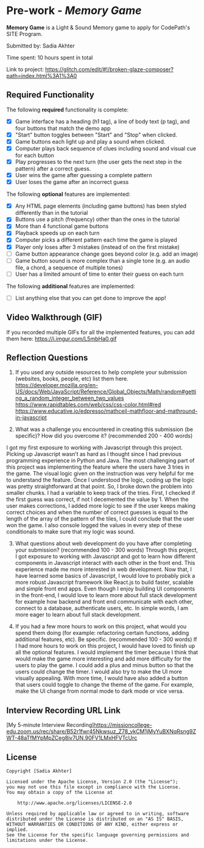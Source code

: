 # Pre-work - *Memory Game*

**Memory Game** is a Light & Sound Memory game to apply for CodePath's SITE Program. 

Submitted by: Sadia Akhter

Time spent: 10 hours spent in total

Link to project: https://glitch.com/edit/#!/broken-glaze-composer?path=index.html%3A1%3A0

## Required Functionality

The following **required** functionality is complete:

* [x] Game interface has a heading (h1 tag), a line of body text (p tag), and four buttons that match the demo app
* [x] "Start" button toggles between "Start" and "Stop" when clicked. 
* [x] Game buttons each light up and play a sound when clicked. 
* [x] Computer plays back sequence of clues including sound and visual cue for each button
* [x] Play progresses to the next turn (the user gets the next step in the pattern) after a correct guess. 
* [x] User wins the game after guessing a complete pattern
* [x] User loses the game after an incorrect guess

The following **optional** features are implemented:

* [x] Any HTML page elements (including game buttons) has been styled differently than in the tutorial
* [x] Buttons use a pitch (frequency) other than the ones in the tutorial
* [x] More than 4 functional game buttons
* [x] Playback speeds up on each turn
* [x] Computer picks a different pattern each time the game is played
* [x] Player only loses after 3 mistakes (instead of on the first mistake)
* [ ] Game button appearance change goes beyond color (e.g. add an image)
* [ ] Game button sound is more complex than a single tone (e.g. an audio file, a chord, a sequence of multiple tones)
* [ ] User has a limited amount of time to enter their guess on each turn

The following **additional** features are implemented:


- [ ] List anything else that you can get done to improve the app!

## Video Walkthrough (GIF)

If you recorded multiple GIFs for all the implemented features, you can add them here:
https://i.imgur.com/L5mbHa0.gif

## Reflection Questions
1. If you used any outside resources to help complete your submission (websites, books, people, etc) list them here. 
https://developer.mozilla.org/en-US/docs/Web/JavaScript/Reference/Global_Objects/Math/random#getting_a_random_integer_between_two_values
https://www.rapidtables.com/web/css/css-color.html#red
https://www.educative.io/edpresso/mathceil-mathfloor-and-mathround-in-javascript


2. What was a challenge you encountered in creating this submission (be specific)? How did you overcome it? (recommended 200 - 400 words) 

I got my first exposure to working with Javascript through this project. Picking up Javascript wasn’t as hard as I thought since I had previous programming experience in Python and Java. The most challenging part of this project was implementing the feature where the users have 3 tries in the game. The visual logic given on the instruction was very helpful for me to understand the feature. Once I understood the logic, coding up the logic was pretty straightforward at that point. So, I broke down the problem into smaller chunks.
I had a variable to keep track of the tries. First, I checked if the first guess was correct, if not I decemented the value by 1. When the user makes corrections, I added more logic to see if the user keeps making correct choices and when the number of correct guesses is equal to the length of the array of the pattern of the tiles, I could conclude that the user won the game. I also console logged the values in every step of these conditionals to make sure that my logic was sound.


3. What questions about web development do you have after completing your submission? (recommended 100 - 300 words) 
Through this project, I got exposure to working with Javascript and got to learn how different components in Javascript interact with each other in the front end. This experience made me more interested in web development. Now that, I have learned some basics of Javascript, I would love to probably pick a more robust Javascript framework like React.js to build faster, scalable and simple front end apps. Even though I enjoy building UI components in the front-end, I would love to learn more about full stack development for example how backend and front end communicate with each other, connect to a database, authenticate users, etc. In simple words, I am more eager to learn about full stack development.

4. If you had a few more hours to work on this project, what would you spend them doing (for example: refactoring certain functions, adding additional features, etc). Be specific. (recommended 100 - 300 words) 
If I had more hours to work on this project, I would have loved to finish up all the optional features. I would implement the timer because I think that would make the game more interesting and add more difficulty for the users to play the game. I could add a plus and minus button so that the users could change the timer.
I would also try to make the UI more visually appealing. With more time, I would have also added a button that users could toggle to change the theme of the game. For example, make the UI change from normal mode to dark mode or vice versa.




## Interview Recording URL Link

[My 5-minute Interview Recording]https://missioncollege-edu.zoom.us/rec/share/B52r1fwr45Nkwsuz_Z78_vkCM1jMyYuBXNqRsng9ZWT-48aTfMYpMpZCeg8iv7UN.90FV1LMxHFVTcUrc



## License

    Copyright [Sadia Akhter]

    Licensed under the Apache License, Version 2.0 (the "License");
    you may not use this file except in compliance with the License.
    You may obtain a copy of the License at

        http://www.apache.org/licenses/LICENSE-2.0

    Unless required by applicable law or agreed to in writing, software
    distributed under the License is distributed on an "AS IS" BASIS,
    WITHOUT WARRANTIES OR CONDITIONS OF ANY KIND, either express or implied.
    See the License for the specific language governing permissions and
    limitations under the License.
